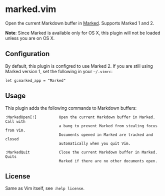 # marked.vim

Open the current Markdown buffer in [Marked](http://markedapp.com/). Supports
Marked 1 and 2.

**Note**: Since Marked is available only for OS X, this plugin will not be loaded
unless you are on OS X.

## Configuration

By default, this plugin is configred to use Marked 2. If you are still using
Marked version 1, set the following in your `~/.vimrc`:

    let g:marked_app = "Marked"

## Usage

This plugin adds the following commands to Markdown buffers:

    :MarkedOpen[!]          Open the current Markdown buffer in Marked. Call with
                            a bang to prevent Marked from stealing focus from Vim.
                            Documents opened in Marked are tracked and closed
                            automatically when you quit Vim.

    :MarkedQuit             Close the current Markdown buffer in Marked. Quits
                            Marked if there are no other documents open.

## License

Same as Vim itself, see `:help license`.
